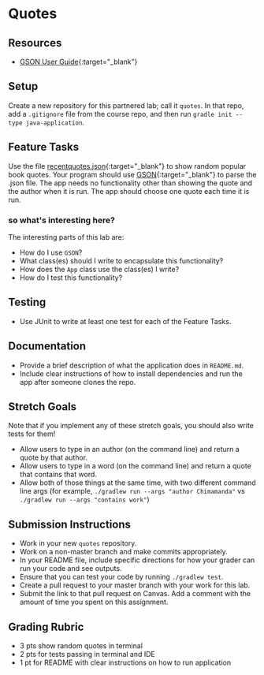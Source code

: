 # Quotes

## Resources
* [GSON User Guide](https://github.com/google/gson/blob/master/UserGuide.md){:target="_blank"}

## Setup
Create a new repository for this partnered lab; call it `quotes`. In that repo, add a `.gitignore` file from the course repo, and then run `gradle init --type java-application`.

## Feature Tasks
Use the file [recentquotes.json](../recentquotes.json){:target="_blank"} to show random popular book quotes.
Your program should use [GSON](https://github.com/google/gson){:target="_blank"} to parse the .json file. The app needs no
functionality other than showing the quote and the author when it is run. The app should
choose one quote each time it is run.

### so what's interesting here?
The interesting parts of this lab are:
- How do I use `GSON`?
- What class(es) should I write to encapsulate this functionality?
- How does the `App` class use the class(es) I write?
- How do I test this functionality?

## Testing
* Use JUnit to write at least one test for each of the Feature Tasks.

## Documentation
* Provide a brief description of what the application does in `README.md`.
* Include clear instructions of how to install dependencies and run the
  app after someone clones the repo.

## Stretch Goals

Note that if you implement any of these stretch goals, you should also write tests for them!

* Allow users to type in an author (on the command line) and return a quote by that author.
* Allow users to type in a word (on the command line) and return a quote that contains that word.
* Allow both of those things at the same time, with two different command line args (for example, `./gradlew run --args "author Chimamanda"` vs `./gradlew run --args "contains work"`)

## Submission Instructions
* Work in your new `quotes` repository.
* Work on a non-master branch and make commits appropriately.
* In your README file, include specific directions for how your grader can run your code and see outputs.
* Ensure that you can test your code by running `./gradlew test`.
* Create a pull request to your master branch with your work for this lab.
* Submit the link to that pull request on Canvas. Add a comment with the amount of time you spent on this assignment.

## Grading Rubric
- 3 pts show random quotes in terminal
- 2 pts for tests passing in terminal and IDE
- 1 pt for README with clear instructions on how to run application
